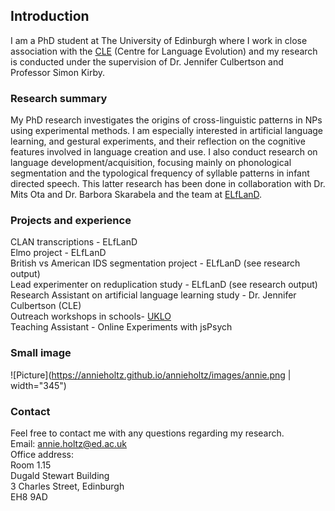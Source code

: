 ## Introduction

I am a PhD student at The University of Edinburgh where I work in close association with the [CLE](http://www.lel.ed.ac.uk/cle/) (Centre for Language Evolution) and my research is conducted under the supervision of Dr. Jennifer Culbertson and Professor Simon Kirby.



### Research summary

My PhD research investigates the origins of cross-linguistic patterns in NPs using experimental methods. I am especially interested in artificial language learning, and gestural experiments, and their reflection on the cognitive features involved in language creation and use. I also conduct research on language development/acquisition, focusing mainly on phonological segmentation and the typological frequency of syllable patterns in infant directed speech. This latter research has been done in collaboration with Dr. Mits Ota and Dr. Barbora Skarabela and the team at [ELfLanD](https://www.elfland.ppls.ed.ac.uk/).

### Projects and experience

CLAN transcriptions - ELfLanD  
Elmo project - ELfLanD  
British vs American IDS segmentation project - ELfLanD (see research output)   
Lead experimenter on reduplication study - ELfLanD (see research output)  
Research Assistant on artificial language learning study - Dr. Jennifer Culbertson (CLE)  
Outreach workshops in schools- [UKLO](https://www.uklo.org/)  
Teaching Assistant - Online Experiments with jsPsych

### Small image

![Picture](https://annieholtz.github.io/annieholtz/images/annie.png | width="345")

### Contact
Feel free to contact me with any questions regarding my research.  
Email: annie.holtz@ed.ac.uk  
Office address:  
Room 1.15  
Dugald Stewart Building  
3 Charles Street, Edinburgh  
EH8 9AD  
